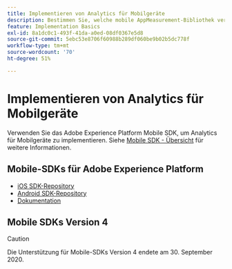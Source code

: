 ```yaml
---
title: Implementieren von Analytics für Mobilgeräte
description: Bestimmen Sie, welche mobile AppMeasurement-Bibliothek verwendet werden soll.
feature: Implementation Basics
exl-id: 8a1dc0c1-493f-41da-a0ed-08df0367e5d8
source-git-commit: 5ebc53e8706f60988b289df060be9b02b5dc778f
workflow-type: tm+mt
source-wordcount: '70'
ht-degree: 51%

---
```


# Implementieren von Analytics für Mobilgeräte

Verwenden Sie das Adobe Experience Platform Mobile SDK, um Analytics für Mobilgeräte zu implementieren. Siehe [Mobile SDK - Übersicht](aep-edge/mobile-sdk/overview.md) für weitere Informationen.

## Mobile-SDKs für Adobe Experience Platform

* [iOS SDK-Repository](https://github.com/adobe/aepsdk-analytics-ios)
* [Android SDK-Repository](https://github.com/adobe/aepsdk-analytics-android)
* [Dokumentation](https://sdkdocs.com/)

## Mobile SDKs Version 4

>[!CAUTION]
>
>Die Unterstützung für Mobile-SDKs Version 4 endete am 30. September 2020.

